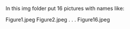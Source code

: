In this img folder put 16 pictures with names like:

Figure1.jpeg
Figure2.jpeg
.
.
.
Figure16.jpeg

